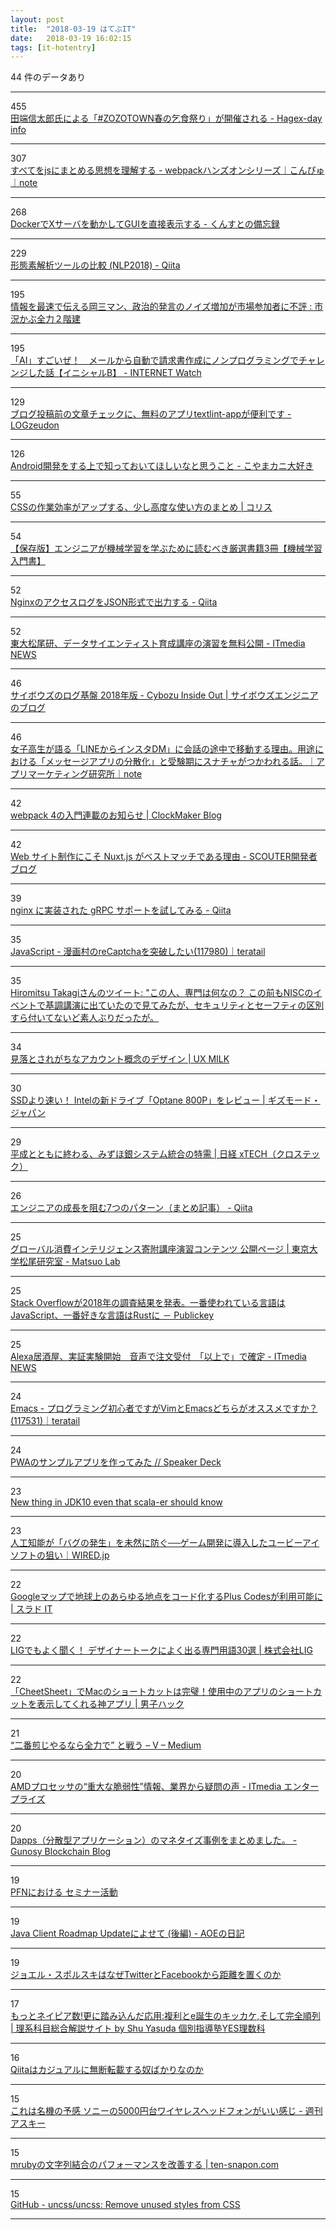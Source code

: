 ```yaml
---
layout: post
title:  "2018-03-19 はてぶIT"
date:   2018-03-19 16:02:15
tags: [it-hotentry]
---
```

44 件のデータあり

<hr><div class="row">
<div class="col-1"><span class="badge badge-pill badge-success h2">455</span></div>
<div class="col-11"><a href='http://hagex.hatenadiary.jp/entry/2018/03/19/032731' target='_blank'>田端信太郎氏による「#ZOZOTOWN春の乞食祭り」が開催される - Hagex-day info</a></div>
</div>
<hr>
<div class="row">
<div class="col-1"><span class="badge badge-pill badge-success h2">307</span></div>
<div class="col-11"><a href='https://note.mu/konpyu/n/n694491cd9e80' target='_blank'>すべてをjsにまとめる思想を理解する - webpackハンズオンシリーズ｜こんぴゅ｜note</a></div>
</div>
<hr>
<div class="row">
<div class="col-1"><span class="badge badge-pill badge-success h2">268</span></div>
<div class="col-11"><a href='http://www.kunst1080.net/entry/2018/03/18/225102' target='_blank'>DockerでXサーバを動かしてGUIを直接表示する - くんすとの備忘録</a></div>
</div>
<hr>
<div class="row">
<div class="col-1"><span class="badge badge-pill badge-success h2">229</span></div>
<div class="col-11"><a href='https://qiita.com/sugiyamath/items/69047b6667256034fa5e' target='_blank'>形態素解析ツールの比較 (NLP2018) - Qiita</a></div>
</div>
<hr>
<div class="row">
<div class="col-1"><span class="badge badge-pill badge-success h2">195</span></div>
<div class="col-11"><a href='http://kabumatome.doorblog.jp/archives/65910918.html' target='_blank'>情報を最速で伝える岡三マン、政治的発言のノイズ増加が市場参加者に不評 : 市況かぶ全力２階建</a></div>
</div>
<hr>
<div class="row">
<div class="col-1"><span class="badge badge-pill badge-success h2">195</span></div>
<div class="col-11"><a href='https://internet.watch.impress.co.jp/docs/column/shimizu/1110337.html' target='_blank'>「AI」すごいぜ！　メールから自動で請求書作成にノンプログラミングでチャレンジした話【イニシャルB】 - INTERNET Watch</a></div>
</div>
<hr>
<div class="row">
<div class="col-1"><span class="badge badge-pill badge-success h2">129</span></div>
<div class="col-11"><a href='http://blog.rokuzeudon.com/entry/textlint-app-install' target='_blank'>ブログ投稿前の文章チェックに、無料のアプリtextlint-appが便利です - LOGzeudon</a></div>
</div>
<hr>
<div class="row">
<div class="col-1"><span class="badge badge-pill badge-success h2">126</span></div>
<div class="col-11"><a href='http://nein37.hatenablog.com/entry/2018/03/19/010720' target='_blank'>Android開発をする上で知っておいてほしいなと思うこと - こやまカニ大好き</a></div>
</div>
<hr>
<div class="row">
<div class="col-1"><span class="badge badge-pill badge-success h2">55</span></div>
<div class="col-11"><a href='https://coliss.com/articles/build-websites/operation/css/css-quirks-oddities-and-advanced-tips.html' target='_blank'>CSSの作業効率がアップする、少し高度な使い方のまとめ | コリス</a></div>
</div>
<hr>
<div class="row">
<div class="col-1"><span class="badge badge-pill badge-success h2">54</span></div>
<div class="col-11"><a href='https://www.codexa.net/machine-learning-books/' target='_blank'>【保存版】エンジニアが機械学習を学ぶために読むべき厳選書籍3冊【機械学習 入門書】</a></div>
</div>
<hr>
<div class="row">
<div class="col-1"><span class="badge badge-pill badge-success h2">52</span></div>
<div class="col-11"><a href='https://qiita.com/progrhyme/items/c85d28eb18359f3f50d9' target='_blank'>NginxのアクセスログをJSON形式で出力する - Qiita</a></div>
</div>
<hr>
<div class="row">
<div class="col-1"><span class="badge badge-pill badge-success h2">52</span></div>
<div class="col-11"><a href='http://www.itmedia.co.jp/news/articles/1803/19/news056.html' target='_blank'>東大松尾研、データサイエンティスト育成講座の演習を無料公開 - ITmedia NEWS</a></div>
</div>
<hr>
<div class="row">
<div class="col-1"><span class="badge badge-pill badge-success h2">46</span></div>
<div class="col-11"><a href='http://blog.cybozu.io/entry/2018/03/19/080000' target='_blank'>サイボウズのログ基盤 2018年版 - Cybozu Inside Out | サイボウズエンジニアのブログ</a></div>
</div>
<hr>
<div class="row">
<div class="col-1"><span class="badge badge-pill badge-success h2">46</span></div>
<div class="col-11"><a href='https://note.mu/marketing/n/nd7f1c6292667' target='_blank'>女子高生が語る「LINEからインスタDM」に会話の途中で移動する理由。用途における「メッセージアプリの分散化」と受験期にスナチャがつかわれる話。｜アプリマーケティング研究所｜note</a></div>
</div>
<hr>
<div class="row">
<div class="col-1"><span class="badge badge-pill badge-success h2">42</span></div>
<div class="col-11"><a href='http://clockmaker.jp/blog/2018/03/webpack4/' target='_blank'>webpack 4の入門連載のお知らせ | ClockMaker Blog</a></div>
</div>
<hr>
<div class="row">
<div class="col-1"><span class="badge badge-pill badge-success h2">42</span></div>
<div class="col-11"><a href='http://techblog.scouter.co.jp/entry/2018/03/19/115229' target='_blank'>Web サイト制作にこそ Nuxt.js がベストマッチである理由 - SCOUTER開発者ブログ</a></div>
</div>
<hr>
<div class="row">
<div class="col-1"><span class="badge badge-pill badge-success h2">39</span></div>
<div class="col-11"><a href='https://qiita.com/osyoyu/items/80cf6441a0c33459791d' target='_blank'>nginx に実装された gRPC サポートを試してみる - Qiita</a></div>
</div>
<hr>
<div class="row">
<div class="col-1"><span class="badge badge-pill badge-success h2">35</span></div>
<div class="col-11"><a href='https://teratail.com/questions/117980' target='_blank'>JavaScript - 漫画村のreCaptchaを突破したい(117980)｜teratail</a></div>
</div>
<hr>
<div class="row">
<div class="col-1"><span class="badge badge-pill badge-success h2">35</span></div>
<div class="col-11"><a href='http://twitter.com/hiromitsutakagi/status/975403408994721792' target='_blank'>Hiromitsu Takagiさんのツイート: "この人、専門は何なの？ この前もNISCのイベントで基調講演に出ていたので見てみたが、セキュリティとセーフティの区別すら付いてないど素人ぶりだったが。</a></div>
</div>
<hr>
<div class="row">
<div class="col-1"><span class="badge badge-pill badge-success h2">34</span></div>
<div class="col-11"><a href='http://uxmilk.jp/71610' target='_blank'>見落とされがちなアカウント概念のデザイン | UX MILK</a></div>
</div>
<hr>
<div class="row">
<div class="col-1"><span class="badge badge-pill badge-success h2">30</span></div>
<div class="col-11"><a href='https://www.gizmodo.jp/2018/03/optane-800p-review.html' target='_blank'>SSDより速い！ Intelの新ドライブ「Optane 800P」をレビュー | ギズモード・ジャパン</a></div>
</div>
<hr>
<div class="row">
<div class="col-1"><span class="badge badge-pill badge-success h2">29</span></div>
<div class="col-11"><a href='http://tech.nikkeibp.co.jp/atcl/nxt/column/18/00138/031100028/' target='_blank'>平成とともに終わる、みずほ銀システム統合の特需 | 日経 xTECH（クロステック）</a></div>
</div>
<hr>
<div class="row">
<div class="col-1"><span class="badge badge-pill badge-success h2">26</span></div>
<div class="col-11"><a href='https://qiita.com/Akira-Isegawa/items/45eaceb6c4c4cb7ef70d' target='_blank'>エンジニアの成長を阻む7つのパターン（まとめ記事） - Qiita</a></div>
</div>
<hr>
<div class="row">
<div class="col-1"><span class="badge badge-pill badge-success h2">25</span></div>
<div class="col-11"><a href='http://weblab.t.u-tokyo.ac.jp/gci_contents/' target='_blank'>グローバル消費インテリジェンス寄附講座演習コンテンツ 公開ページ | 東京大学松尾研究室 - Matsuo Lab</a></div>
</div>
<hr>
<div class="row">
<div class="col-1"><span class="badge badge-pill badge-success h2">25</span></div>
<div class="col-11"><a href='http://www.publickey1.jp/blog/18/stack_overflow2018javascriptrust.html' target='_blank'>Stack Overflowが2018年の調査結果を発表。一番使われている言語はJavaScript、一番好きな言語はRustに － Publickey</a></div>
</div>
<hr>
<div class="row">
<div class="col-1"><span class="badge badge-pill badge-success h2">25</span></div>
<div class="col-11"><a href='http://www.itmedia.co.jp/news/articles/1803/19/news079.html' target='_blank'>Alexa居酒屋、実証実験開始　音声で注文受付　「以上で」で確定 - ITmedia NEWS</a></div>
</div>
<hr>
<div class="row">
<div class="col-1"><span class="badge badge-pill badge-success h2">24</span></div>
<div class="col-11"><a href='https://teratail.com/questions/117531' target='_blank'>Emacs - プログラミング初心者ですがVimとEmacsどちらがオススメですか？(117531)｜teratail</a></div>
</div>
<hr>
<div class="row">
<div class="col-1"><span class="badge badge-pill badge-success h2">24</span></div>
<div class="col-11"><a href='https://speakerdeck.com/nazonohito51/pwafalsesanpuruapuriwozuo-tutemita' target='_blank'>PWAのサンプルアプリを作ってみた // Speaker Deck</a></div>
</div>
<hr>
<div class="row">
<div class="col-1"><span class="badge badge-pill badge-success h2">23</span></div>
<div class="col-11"><a href='https://www.slideshare.net/nowokay/new-thing-in-jdk10-even-that-scalaer-should-know' target='_blank'>New thing in JDK10 even that scala-er should know</a></div>
</div>
<hr>
<div class="row">
<div class="col-1"><span class="badge badge-pill badge-success h2">23</span></div>
<div class="col-11"><a href='https://wired.jp/2018/03/19/ubisoft-commit-assist-ai/' target='_blank'>人工知能が「バグの発生」を未然に防ぐ──ゲーム開発に導入したユービーアイソフトの狙い｜WIRED.jp</a></div>
</div>
<hr>
<div class="row">
<div class="col-1"><span class="badge badge-pill badge-success h2">22</span></div>
<div class="col-11"><a href='https://it.srad.jp/story/18/03/18/0654219/' target='_blank'>Googleマップで地球上のあらゆる地点をコード化するPlus Codesが利用可能に | スラド IT</a></div>
</div>
<hr>
<div class="row">
<div class="col-1"><span class="badge badge-pill badge-success h2">22</span></div>
<div class="col-11"><a href='https://liginc.co.jp/370204' target='_blank'>LIGでもよく聞く！ デザイナートークによく出る専門用語30選 | 株式会社LIG</a></div>
</div>
<hr>
<div class="row">
<div class="col-1"><span class="badge badge-pill badge-success h2">22</span></div>
<div class="col-11"><a href='https://www.danshihack.com/2018/03/18/junp/macapp_cheatsheet.html' target='_blank'>「CheetSheet」でMacのショートカットは完璧！使用中のアプリのショートカットを表示してくれる神アプリ | 男子ハック</a></div>
</div>
<hr>
<div class="row">
<div class="col-1"><span class="badge badge-pill badge-success h2">21</span></div>
<div class="col-11"><a href='https://medium.com/@voluntas/235b66969160' target='_blank'>“二番煎じやるなら全力で” と戦う – V – Medium</a></div>
</div>
<hr>
<div class="row">
<div class="col-1"><span class="badge badge-pill badge-success h2">20</span></div>
<div class="col-11"><a href='http://www.itmedia.co.jp/enterprise/articles/1803/19/news059.html' target='_blank'>AMDプロセッサの“重大な脆弱性”情報、業界から疑問の声 - ITmedia エンタープライズ</a></div>
</div>
<hr>
<div class="row">
<div class="col-1"><span class="badge badge-pill badge-success h2">20</span></div>
<div class="col-11"><a href='http://blockchain.gunosy.io/entry/dapps-monetize' target='_blank'>Dapps（分散型アプリケーション）のマネタイズ事例をまとめました。 - Gunosy Blockchain Blog</a></div>
</div>
<hr>
<div class="row">
<div class="col-1"><span class="badge badge-pill badge-success h2">19</span></div>
<div class="col-11"><a href='https://www.slideshare.net/unnonouno/pfn-91049575' target='_blank'>PFNにおける セミナー活動</a></div>
</div>
<hr>
<div class="row">
<div class="col-1"><span class="badge badge-pill badge-success h2">19</span></div>
<div class="col-11"><a href='http://aoe-tk.hatenablog.com/entry/2018/03/18/185144' target='_blank'>Java Client Roadmap Updateによせて (後編) - AOEの日記</a></div>
</div>
<hr>
<div class="row">
<div class="col-1"><span class="badge badge-pill badge-success h2">19</span></div>
<div class="col-11"><a href='https://dev.to/chikamim/twitterfacebook-44ki' target='_blank'>ジョエル・スポルスキはなぜTwitterとFacebookから距離を置くのか</a></div>
</div>
<hr>
<div class="row">
<div class="col-1"><span class="badge badge-pill badge-success h2">17</span></div>
<div class="col-11"><a href='http://linky-juku.com/wp/liberal-arts-2' target='_blank'>もっとネイピア数!更に踏み込んだ応用:複利とe誕生のキッカケ,そして完全順列 | 理系科目総合解説サイト by Shu Yasuda 個別指導塾YES理数科</a></div>
</div>
<hr>
<div class="row">
<div class="col-1"><span class="badge badge-pill badge-success h2">16</span></div>
<div class="col-11"><a href='https://anond.hatelabo.jp/20180318192107' target='_blank'>Qiitaはカジュアルに無断転載する奴ばかりなのか</a></div>
</div>
<hr>
<div class="row">
<div class="col-1"><span class="badge badge-pill badge-success h2">15</span></div>
<div class="col-11"><a href='http://weekly.ascii.jp/elem/000/000/412/412176/' target='_blank'>これは名機の予感 ソニーの5000円台ワイヤレスヘッドフォンがいい感じ - 週刊アスキー</a></div>
</div>
<hr>
<div class="row">
<div class="col-1"><span class="badge badge-pill badge-success h2">15</span></div>
<div class="col-11"><a href='https://ten-snapon.com/archives/1866' target='_blank'>mrubyの文字列結合のパフォーマンスを改善する | ten-snapon.com</a></div>
</div>
<hr>
<div class="row">
<div class="col-1"><span class="badge badge-pill badge-success h2">15</span></div>
<div class="col-11"><a href='https://github.com/uncss/uncss' target='_blank'>GitHub - uncss/uncss: Remove unused styles from CSS</a></div>
</div>
<hr>
